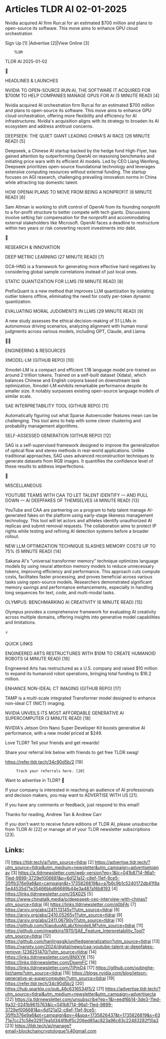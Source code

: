 # Articles TLDR AI 02-01-2025

Nvidia acquired AI firm Run:ai for an estimated $700 million and plans
to open-source its software. This move aims to enhance GPU cloud
orchestration ‌ ‌ ‌ ‌ ‌ ‌ ‌ ‌ ‌ ‌ ‌ ‌ ‌ ‌ ‌ ‌ ‌ ‌ ‌ ‌ ‌ ‌ ‌ ‌ ‌ ‌  ‌ ‌ ‌ ‌ ‌ ‌ ‌ ‌ ‌ ‌ ‌ ‌ ‌ ‌ ‌ ‌ ‌ ‌ ‌ ‌ ‌ ‌ ‌ ‌ ‌ ‌ 


 Sign Up [1] |Advertise [2]|View Online [3] 

		TLDR 

TLDR AI 2025-01-02

🚀 

HEADLINES & LAUNCHES

 NVIDIA TO OPEN-SOURCE RUN:AI, THE SOFTWARE IT ACQUIRED FOR $700M TO
HELP COMPANIES MANAGE GPUS FOR AI (5 MINUTE READ) [4] 

 Nvidia acquired AI orchestration firm Run:ai for an estimated $700
million and plans to open-source its software. This move aims to
enhance GPU cloud orchestration, offering more flexibility and
efficiency for AI infrastructures. Nvidia's acquisition aligns with
its strategy to broaden its AI ecosystem and address antitrust
concerns. 

 DEEPSEEK: THE QUIET GIANT LEADING CHINA'S AI RACE (26 MINUTE READ)
[5] 

 Deepseek, a Chinese AI startup backed by the hedge fund High-Flyer,
has gained attention by outperforming OpenAI on reasoning benchmarks
and initiating price wars with its efficient AI models. Led by CEO
Liang Wenfeng, Deepseek prioritizes open-source foundational
technology and leverages extensive computing resources without
external funding. The startup focuses on AGI research, challenging
prevailing innovation norms in China while attracting top domestic
talent. 

 HOW OPENAI PLANS TO MOVE FROM BEING A NONPROFIT (8 MINUTE READ) [6] 

 Sam Altman is working to shift control of OpenAI from its founding
nonprofit to a for-profit structure to better compete with tech
giants. Discussions involve setting fair compensation for the
nonprofit and accommodating external stakeholders like Microsoft.
OpenAI faces a deadline to restructure within two years or risk
converting recent investments into debt. 

🧠 

RESEARCH & INNOVATION

 DEEP METRIC LEARNING (27 MINUTE READ) [7] 

 GCA-HNG is a framework for generating more effective hard negatives
by considering global sample correlations instead of just local ones. 

 STATIC QUANTIZATION FOR LLMS (19 MINUTE READ) [8] 

 PrefixQuant is a new method that improves LLM quantization by
isolating outlier tokens offline, eliminating the need for costly
per-token dynamic quantization. 

 EVALUATING MORAL JUDGMENTS IN LLMS (29 MINUTE READ) [9] 

 A new study assesses the ethical decision-making of 51 LLMs in
autonomous driving scenarios, analyzing alignment with human moral
judgments across various models, including GPT, Claude, and Llama. 

🧑‍💻 

ENGINEERING & RESOURCES

 XMODEL-LM (GITHUB REPO) [10] 

 Xmodel-LM is a compact and efficient 1.1B language model pre-trained
on around 2 trillion tokens. Trained on a self-built dataset (Xdata),
which balances Chinese and English corpora based on downstream task
optimization, Xmodel-LM exhibits remarkable performance despite its
smaller size. It notably surpasses existing open-source language
models of similar scale. 

 SAE INTERPRETABILITY TOOL (GITHUB REPO) [11] 

 Automatically figuring out what Sparse Autoencoder features mean can
be challenging. This tool aims to help with some clever clustering and
probability management algorithms. 

 SELF-ASSESSED GENERATION (GITHUB REPO) [12] 

 SAG is a self-supervised framework designed to improve the
generalization of optical flow and stereo methods in real-world
applications. Unlike traditional approaches, SAG uses advanced
reconstruction techniques to generate datasets from RGB images. It
quantifies the confidence level of these results to address
imperfections. 

🎁 

MISCELLANEOUS

 YOUTUBE TEAMS WITH CAA TO LET TALENT IDENTIFY — AND PULL DOWN —
AI DEEPFAKES OF THEMSELVES (4 MINUTE READ) [13] 

 YouTube and CAA are partnering on a program to help talent manage
AI-generated fakes on the platform using early-stage likeness
management technology. This tool will let actors and athletes identify
unauthorized AI replicas and submit removal requests. The
collaboration aims to protect IP rights while testing and refining AI
detection systems before a broader rollout. 

 NEW LLM OPTIMIZATION TECHNIQUE SLASHES MEMORY COSTS UP TO 75% (5
MINUTE READ) [14] 

 Sakana AI's "universal transformer memory" technique optimizes
language models by using neural attention memory models to reduce
unnecessary tokens, improving efficiency and performance. This
approach cuts compute costs, facilitates faster processing, and proves
beneficial across various tasks using open-source models. Researchers
demonstrated significant memory savings and performance enhancements,
especially in handling long sequences for text, code, and multi-modal
tasks. 

 OLYMPUS: BENCHMARKING AI CREATIVITY (6 MINUTE READ) [15] 

 Olympus provides a comprehensive framework for evaluating AI
creativity across multiple domains, offering insights into generative
model capabilities and limitations. 

⚡ 

QUICK LINKS

 ENGINEERED ARTS RESTRUCTURES WITH $10M TO CREATE HUMANOID ROBOTS (4
MINUTE READ) [16] 

 Engineered Arts has restructured as a U.S. company and raised $10
million to expand its humanoid robot operations, bringing total
funding to $16.2 million. 

 ENHANCE NON-IDEAL CT IMAGING (GITHUB REPO) [17] 

 TAMP is a multi-scale integrated Transformer model designed to
enhance non-ideal CT (NICT) imaging. 

 NVIDIA UNVEILS ITS MOST AFFORDABLE GENERATIVE AI SUPERCOMPUTER (3
MINUTE READ) [18] 

 NVIDIA's Jetson Orin Nano Super Developer Kit boosts generative AI
performance, with a new model priced at $249. 

Love TLDR? Tell your friends and get rewards!

 Share your referral link below with friends to get free TLDR swag! 

 https://refer.tldr.tech/34c90d5b/2 [19] 

		 Track your referrals here. [20] 

Want to advertise in TLDR? 📰

 If your company is interested in reaching an audience of AI
professionals and decision makers, you may want to ADVERTISE WITH US
[21]. 

 If you have any comments or feedback, just respond to this email! 

Thanks for reading, 
Andrew Tan & Andrew Carr 

If you don't want to receive future editions of TLDR AI, please
unsubscribe from TLDR AI [22] or manage all of your TLDR newsletter
subscriptions [23]. 

 

Links:
------
[1] https://tldr.tech/ai?utm_source=tldrai
[2] https://advertise.tldr.tech/?utm_source=tldrai&utm_medium=newsletter&utm_campaign=advertisetopnav
[3] https://a.tldrnewsletter.com/web-version?ep=1&lc=041b8714-96a1-11ed-9899-3729ef006681&p=6d121a12-c8ef-11ef-9ce5-35ffb376e9a6&pt=campaign&t=1735826819&s=a7b6c9b1c5240172db41f8a5e44535d71e35466bbd66689b44e3a487a16b8193
[4] https://links.tldrnewsletter.com/35X025
[5] https://www.chinatalk.media/p/deepseek-ceo-interview-with-chinas?utm_source=tldrai
[6] https://links.tldrnewsletter.com/q0bFAi
[7] https://arxiv.org/abs/2411.13145v1?utm_source=tldrai
[8] https://arxiv.org/abs/2410.05265v1?utm_source=tldrai
[9] https://arxiv.org/abs/2411.06790v1?utm_source=tldrai
[10] https://github.com/XiaoduoAILab/XmodelLM?utm_source=tldrai
[11] https://github.com/mwatkins1970/SAE_Feature_Interpretability_Tool?utm_source=tldrai
[12] https://github.com/hanlingsgjk/unifiedgeneralization?utm_source=tldrai
[13] https://variety.com/2024/digital/news/caa-youtube-talent-ai-deepfakes-remove-1236251470/?utm_source=tldrai
[14] https://links.tldrnewsletter.com/8NIXYK
[15] https://links.tldrnewsletter.com/DpemFC
[16] https://links.tldrnewsletter.com/7iPmD4
[17] https://github.com/yutinghe-list/tamp?utm_source=tldrai
[18] https://blogs.nvidia.com/blog/jetson-generative-ai-supercomputer/?utm_source=tldrai
[19] https://refer.tldr.tech/34c90d5b/2
[20] https://hub.sparklp.co/sub_46c6316534f5/2
[21] https://advertise.tldr.tech/?utm_source=tldrai&utm_medium=newsletter&utm_campaign=advertisecta
[22] https://a.tldrnewsletter.com/unsubscribe?ep=1&l=eedf6b14-3de3-11ed-9a32-0241b9615763&lc=041b8714-96a1-11ed-9899-3729ef006681&p=6d121a12-c8ef-11ef-9ce5-35ffb376e9a6&pt=campaign&pv=4&spa=1735826437&t=1735826819&s=6371a7cc21c58e32917ea1d344f8df5c206ed85ac823a96c83c22483282f10a3
[23] https://tldr.tech/ai/manage?email=blockchaincryptologue%40gmail.com